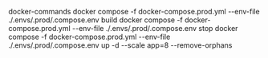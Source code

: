 docker-commands
docker compose -f docker-compose.prod.yml --env-file ./.envs/.prod/.compose.env build
docker compose -f docker-compose.prod.yml --env-file ./.envs/.prod/.compose.env stop
docker compose -f docker-compose.prod.yml --env-file ./.envs/.prod/.compose.env up -d --scale app=8 --remove-orphans
